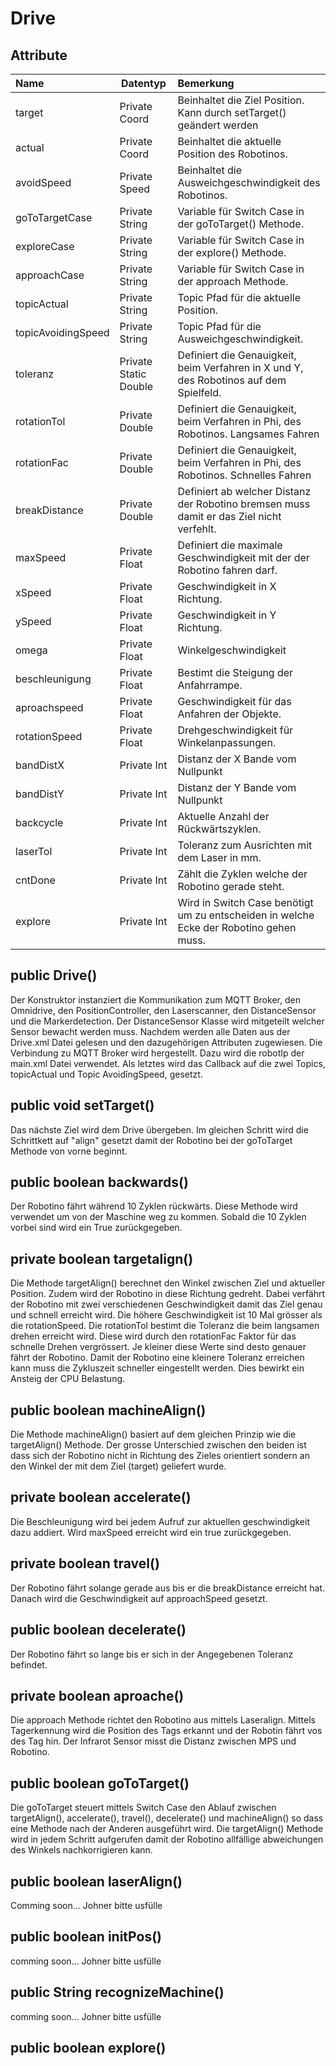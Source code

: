 Drive
===================

Attribute
----------

| Name| Datentyp| Bemerkung| 
| :------- | --- | :---- |
| target| Private Coord| Beinhaltet die Ziel Position. Kann durch setTarget() geändert werden|
| actual| Private Coord| Beinhaltet die aktuelle Position des Robotinos.|
| avoidSpeed| Private Speed| Beinhaltet die Ausweichgeschwindigkeit des Robotinos.|
| goToTargetCase| Private String| Variable für Switch Case in der goToTarget() Methode.|
| exploreCase| Private String| Variable für Switch Case in der explore() Methode.|
| approachCase| Private String| Variable für Switch Case in der approach Methode.|
| topicActual| Private String| Topic Pfad für die aktuelle Position.|
| topicAvoidingSpeed| Private String| Topic Pfad für die Ausweichgeschwindigkeit.|
| toleranz| Private Static Double| Definiert die Genauigkeit, beim Verfahren in X und Y, des Robotinos auf dem Spielfeld.|
| rotationTol| Private Double| Definiert die Genauigkeit, beim Verfahren in Phi, des Robotinos. Langsames Fahren|
| rotationFac| Private Double| Definiert die Genauigkeit, beim Verfahren in Phi, des Robotinos. Schnelles Fahren|
| breakDistance| Private Double| Definiert ab welcher Distanz der Robotino bremsen muss damit er das Ziel nicht verfehlt.|
| maxSpeed| Private Float| Definiert die maximale Geschwindigkeit mit der der Robotino fahren darf.|
| xSpeed| Private Float| Geschwindigkeit in X Richtung.|
| ySpeed| Private Float| Geschwindigkeit in Y Richtung.|
| omega| Private Float| Winkelgeschwindigkeit|
| beschleunigung| Private Float| Bestimt die Steigung der Anfahrrampe.|
| aproachspeed| Private Float| Geschwindigkeit für das Anfahren der Objekte.|
| rotationSpeed| Private Float| Drehgeschwindigkeit für Winkelanpassungen.|
| bandDistX| Private Int| Distanz der X Bande vom Nullpunkt|
| bandDistY| Private Int| Distanz der Y Bande vom Nullpunkt|
| backcycle| Private Int| Aktuelle Anzahl der Rückwärtszyklen.|
| laserTol| Private Int| Toleranz zum Ausrichten mit dem Laser in mm.|
| cntDone| Private Int| Zählt die Zyklen welche der Robotino gerade steht.|
| explore| Private Int| Wird in Switch Case benötigt um zu entscheiden in welche Ecke der Robotino gehen muss.|


public Drive()
----------------
Der Konstruktor instanziert die Kommunikation zum MQTT Broker, den Omnidrive, den PositionController, den Laserscanner, den DistanceSensor und die Markerdetection. Der DistanceSensor Klasse wird mitgeteilt welcher Sensor bewacht werden muss.
Nachdem werden alle Daten aus der Drive.xml Datei gelesen und den dazugehörigen Attributen zugewiesen.
Die Verbindung zu MQTT Broker wird hergestellt. Dazu wird die robotIp der main.xml Datei verwendet. Als letztes wird das Callback auf die zwei Topics, topicActual und Topic AvoidîngSpeed, gesetzt.


public void setTarget()
----------------
Das nächste Ziel wird dem Drive übergeben. Im gleichen Schritt wird die Schrittkett auf "align" gesetzt damit der Robotino bei der goToTarget Methode von vorne beginnt.

public boolean backwards()
----------------
Der Robotino fährt während 10 Zyklen rückwärts. Diese Methode wird verwendet um von der Maschine weg zu kommen. Sobald die 10 Zyklen vorbei sind wird ein True zurückgegeben.

private boolean targetalign()
----------------
Die Methode targetAlign() berechnet den Winkel zwischen Ziel und aktueller Position. Zudem wird der Robotino in diese Richtung gedreht.
Dabei verfährt der Robotino mit zwei verschiedenen Geschwindigkeit damit das Ziel genau und schnell erreicht wird. Die höhere Geschwindigkeit ist 10 Mal grösser als die rotationSpeed. Die rotationTol bestimt die Toleranz die beim langsamen drehen erreicht wird. Diese wird durch den rotationFac Faktor für das schnelle Drehen vergrössert. Je kleiner diese Werte sind desto genauer fährt der Robotino. Damit der Robotino eine kleinere Toleranz erreichen kann muss die Zykluszeit schneller eingestellt werden. Dies bewirkt ein Ansteig der CPU Belastung.

public boolean machineAlign()
----------------
Die Methode machineAlign() basiert auf dem gleichen Prinzip wie die targetAlign() Methode. Der grosse Unterschied zwischen den beiden ist dass sich der Robotino nicht in Richtung des Zieles orientiert sondern an den Winkel der mit dem Ziel (target) geliefert wurde.

private boolean accelerate()
----------------
Die Beschleunigung wird bei jedem Aufruf zur aktuellen geschwindigkeit dazu addiert. Wird maxSpeed erreicht wird ein true zurückgegeben. 

private boolean travel()
----------------
Der Robotino fährt solange gerade aus bis er die breakDistance erreicht hat. Danach wird die Geschwindigkeit auf approachSpeed gesetzt.

public boolean decelerate()
----------------
Der Robotino fährt so lange bis er sich in der Angegebenen Toleranz befindet.

private boolean aproache()
----------------
Die approach Methode richtet den Robotino aus mittels Laseralign. Mittels Tagerkennung wird die Position des Tags erkannt und der Robotin fährt vos des Tag hin. Der Infrarot Sensor misst die Distanz zwischen MPS und Robotino.

public boolean goToTarget()
----------------
Die goToTarget steuert mittels Switch Case den Ablauf zwischen targetAlign(), accelerate(), travel(), decelerate() und machineAlign() so dass eine Methode nach der Anderen ausgeführt wird. Die targetAlign() Methode wird in jedem Schritt aufgerufen damit der Robotino allfällige abweichungen des Winkels nachkorrigieren kann.

public boolean laserAlign()
----------------
Comming soon... Johner bitte usfülle

public boolean initPos()
----------------
comming soon... Johner bitte usfülle

public String recognizeMachine()
----------------
comming soon... Johner bitte usfülle

public boolean explore() 
----------------


